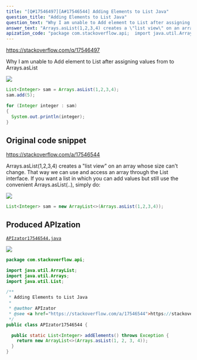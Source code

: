 ```yaml
---
title: "[Q#17546497][A#17546544] Adding Elements to List Java"
question_title: "Adding Elements to List Java"
question_text: "Why I am unable to Add element to List after assigning values from to Arrays.asList"
answer_text: "Arrays.asList(1,2,3,4) creates a \"list view\" on an array whose size can't change. That way we can use and access an array through the List interface. If you want a list in which you can add values but still use the convenient Arrays.asList(..), simply do:"
apization_code: "package com.stackoverflow.api;  import java.util.ArrayList; import java.util.Arrays; import java.util.List;  /**  * Adding Elements to List Java  *  * @author APIzator  * @see <a href=\"https://stackoverflow.com/a/17546544\">https://stackoverflow.com/a/17546544</a>  */ public class APIzator17546544 {    public static List<Integer> addElements() throws Exception {     return new ArrayList<>(Arrays.asList(1, 2, 3, 4));   } }"
---
```


https://stackoverflow.com/q/17546497

Why I am unable to Add element to List after assigning values from to Arrays.asList


<div class="code-logo"><img src="/stackoverflow.png" /></div>

```java
List<Integer> sam = Arrays.asList(1,2,3,4);
sam.add(5);

for (Integer integer : sam)
{
  System.out.println(integer);
}
```


## Original code snippet

https://stackoverflow.com/a/17546544

Arrays.asList(1,2,3,4) creates a &quot;list view&quot; on an array whose size can&#x27;t change. That way we can use and access an array through the List interface.
If you want a list in which you can add values but still use the convenient Arrays.asList(..), simply do:

<div class="code-logo"><img src="/stackoverflow.png" /></div>

```java
List<Integer> sam = new ArrayList<>(Arrays.asList(1,2,3,4));
```

## Produced APIzation

[`APIzator17546544.java`](https://github.com/pasqualesalza/apization-temp-data/raw/master/search/APIzator17546544.java)

<div class="code-logo"><img src="/apizator.png" /></div>

```java
package com.stackoverflow.api;

import java.util.ArrayList;
import java.util.Arrays;
import java.util.List;

/**
 * Adding Elements to List Java
 *
 * @author APIzator
 * @see <a href="https://stackoverflow.com/a/17546544">https://stackoverflow.com/a/17546544</a>
 */
public class APIzator17546544 {

  public static List<Integer> addElements() throws Exception {
    return new ArrayList<>(Arrays.asList(1, 2, 3, 4));
  }
}

```